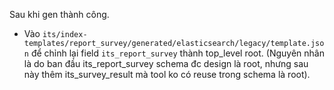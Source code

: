 Sau khi gen thành công.
- Vào `its/index-templates/report_survey/generated/elasticsearch/legacy/template.json` để chỉnh lại field `its_report_survey` thành top_level root.
(Nguyên nhân là do ban đầu its_report_survey schema đc design là root, nhưng sau này thêm its_survey_result mà tool ko có reuse trong schema là root).